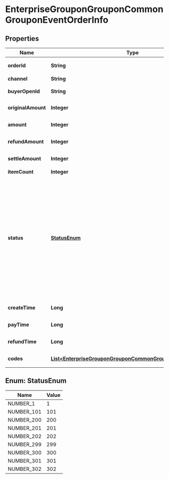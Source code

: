 # EnterpriseGrouponGrouponCommonGrouponEventOrderInfo

## Properties
Name | Type | Description | Notes
------------ | ------------- | ------------- | -------------
**orderId** | **String** | 团购活动订单Id | 
**channel** | **String** | 订单来源 | 
**buyerOpenId** | **String** | 买家的open_id | 
**originalAmount** | **Integer** | 原价，单位分 | 
**amount** | **Integer** | 订单金额，单位分 | 
**refundAmount** | **Integer** | 退款金额，单位分 | 
**settleAmount** | **Integer** | 结算金额，单位分 | 
**itemCount** | **Integer** | 团购券个数 | 
**status** | [**StatusEnum**](#StatusEnum) | * 订单状态   * 1: 订单完成   * 101: 支付完成   * 200: 发起核销   * 201: 核销完成   * 202: 核销失败   * 299: 用户申请退款   * 300: 商户发起退款   * 301: 退款成功   * 302: 退款失败  | 
**createTime** | **Long** | 订单创建时间 unix time | 
**payTime** | **Long** | 订单支付时间 unix time | 
**refundTime** | **Long** | 退款完成时间 unix time |  [optional]
**codes** | [**List&lt;EnterpriseGrouponGrouponCommonGrouponEventCodeInfo&gt;**](EnterpriseGrouponGrouponCommonGrouponEventCodeInfo.md) | 团购券码列表 | 

<a name="StatusEnum"></a>
## Enum: StatusEnum
Name | Value
---- | -----
NUMBER_1 | 1
NUMBER_101 | 101
NUMBER_200 | 200
NUMBER_201 | 201
NUMBER_202 | 202
NUMBER_299 | 299
NUMBER_300 | 300
NUMBER_301 | 301
NUMBER_302 | 302
